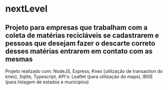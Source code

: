 # nextLevel
## Projeto para empresas que trabalham com a coleta de matérias recicláveis se cadastrarem e pessoas que desejam fazer o descarte correto desses matérias entrarem em contato com as mesmas  
Projeto realizado com: NodeJS, Express, Knex (utilização de transaction do knex), Sqlite, Typescript, API's: Leaflet (para utilização do maps), IBGE (para listagem de estados e municipios)
